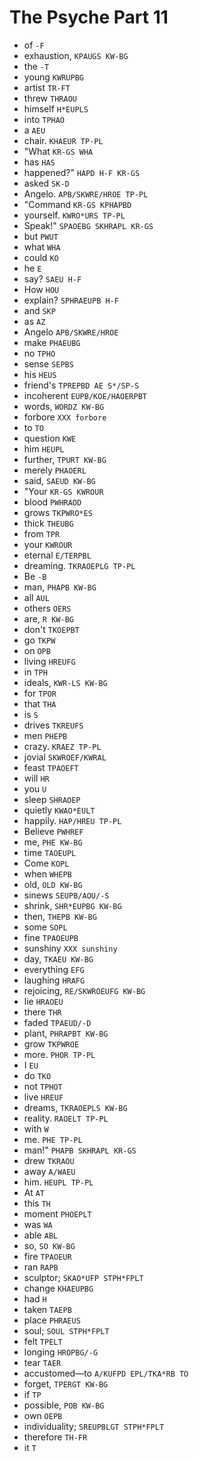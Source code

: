 # The Psyche Part 11

* of `-F`
* exhaustion, `KPAUGS KW-BG`
* the `-T`
* young `KWRUPBG`
* artist `TR-FT`
* threw `THRAOU`
* himself `H*EUPLS`
* into `TPHAO`
* a `AEU`
* chair. `KHAEUR TP-PL`
* "What `KR-GS WHA`
* has `HAS`
* happened?" `HAPD H-F KR-GS`
* asked `SK-D`
* Angelo. `APB/SKWRE/HROE TP-PL`
* "Command `KR-GS KPHAPBD`
* yourself. `KWRO*URS TP-PL`
* Speak!" `SPAOEBG SKHRAPL KR-GS`
* but `PWUT`
* what `WHA`
* could `KO`
* he `E`
* say? `SAEU H-F`
* How `HOU`
* explain? `SPHRAEUPB H-F`
* and `SKP`
* as `AZ`
* Angelo `APB/SKWRE/HROE`
* make `PHAEUBG`
* no `TPHO`
* sense `SEPBS`
* his `HEUS`
* friend's `TPREPBD AE S*/SP-S`
* incoherent `EUPB/KOE/HAOERPBT`
* words, `WORDZ KW-BG`
* forbore `XXX forbore`
* to `TO`
* question `KWE`
* him `HEUPL`
* further, `TPURT KW-BG`
* merely `PHAOERL`
* said, `SAEUD KW-BG`
* "Your `KR-GS KWROUR`
* blood `PWHRAOD`
* grows `TKPWRO*ES`
* thick `THEUBG`
* from `TPR`
* your `KWROUR`
* eternal `E/TERPBL`
* dreaming. `TKRAOEPLG TP-PL`
* Be `-B`
* man, `PHAPB KW-BG`
* all `AUL`
* others `OERS`
* are, `R KW-BG`
* don't `TKOEPBT`
* go `TKPW`
* on `OPB`
* living `HREUFG`
* in `TPH`
* ideals, `KWR-LS KW-BG`
* for `TPOR`
* that `THA`
* is `S`
* drives `TKREUFS`
* men `PHEPB`
* crazy. `KRAEZ TP-PL`
* jovial `SKWROEF/KWRAL`
* feast `TPAOEFT`
* will `HR`
* you `U`
* sleep `SHRAOEP`
* quietly `KWAO*EULT`
* happily. `HAP/HREU TP-PL`
* Believe `PWHREF`
* me, `PHE KW-BG`
* time `TAOEUPL`
* Come `KOPL`
* when `WHEPB`
* old, `OLD KW-BG`
* sinews `SEUPB/AOU/-S`
* shrink, `SHR*EUPBG KW-BG`
* then, `THEPB KW-BG`
* some `SOPL`
* fine `TPAOEUPB`
* sunshiny `XXX sunshiny`
* day, `TKAEU KW-BG`
* everything `EFG`
* laughing `HRAFG`
* rejoicing, `RE/SKWROEUFG KW-BG`
* lie `HRAOEU`
* there `THR`
* faded `TPAEUD/-D`
* plant, `PHRAPBT KW-BG`
* grow `TKPWROE`
* more. `PHOR TP-PL`
* I `EU`
* do `TKO`
* not `TPHOT`
* live `HREUF`
* dreams, `TKRAOEPLS KW-BG`
* reality. `RAOELT TP-PL`
* with `W`
* me. `PHE TP-PL`
* man!" `PHAPB SKHRAPL KR-GS`
* drew `TKRAOU`
* away `A/WAEU`
* him. `HEUPL TP-PL`
* At `AT`
* this `TH`
* moment `PHOEPLT`
* was `WA`
* able `ABL`
* so, `SO KW-BG`
* fire `TPAOEUR`
* ran `RAPB`
* sculptor; `SKAO*UFP STPH*FPLT`
* change `KHAEUPBG`
* had `H`
* taken `TAEPB`
* place `PHRAEUS`
* soul; `SOUL STPH*FPLT`
* felt `TPELT`
* longing `HROPBG/-G`
* tear `TAER`
* accustomed—to `A/KUFPD EPL/TKA*RB TO`
* forget, `TPERGT KW-BG`
* if `TP`
* possible, `POB KW-BG`
* own `OEPB`
* individuality; `SREUPBLGT STPH*FPLT`
* therefore `TH-FR`
* it `T`

